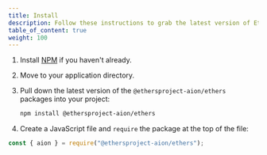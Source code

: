 ```yaml
---
title: Install
description: Follow these instructions to grab the latest version of Ether.js.
table_of_content: true
weight: 100
---
```


1. Install [NPM](https://www.npmjs.com/) if you haven't already.

2. Move to your application directory.

3. Pull down the latest version of the `@ethersproject-aion/ethers` packages into your project:

    ```bash
    npm install @ethersproject-aion/ethers
    ```

4. Create a JavaScript file and `require` the package at the top of the file:

```javascript
const { aion } = require("@ethersproject-aion/ethers");
```
